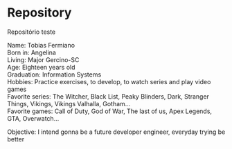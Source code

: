 # Repository
Repositório teste

Name: Tobias Fermiano  
Born in: Angelina   
Living: Major Gercino-SC  
Age: Eighteen years old  
Graduation: Information Systems   
Hobbies: Practice exercises, to develop, to watch series and play video games  
Favorite series: The Witcher, Black List, Peaky Blinders, Dark, Stranger Things, Vikings, Vikings Valhalla, Gotham...  
Favorite games: Call of Duty, God of War, The last of us, Apex Legends, GTA, Overwatch...  

Objective: I intend gonna be a future developer engineer, everyday trying be better 
